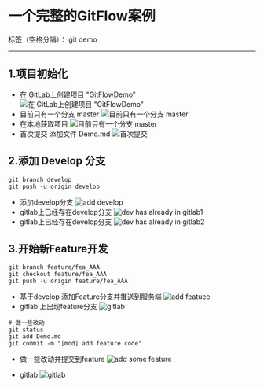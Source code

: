 # 一个完整的GitFlow案例

标签（空格分隔）： git demo

---
## 1.项目初始化

- 在 GitLab上创建项目 "GitFlowDemo"
 ![在 GitLab上创建项目 "GitFlowDemo"][1]
- 目前只有一个分支 master
 ![目前只有一个分支 master][2]
- 在本地获取项目
 ![目前只有一个分支 master][3]
- 首次提交 添加文件 Demo.md
 ![首次提交][4]

## 2.添加 Develop 分支

``` shell
git branch develop
git push -u origin develop
```
- 添加develop分支
![add develop][5]
- gitlab上已经存在develop分支
![dev has already in gitlab1][6]
- gitlab上已经存在develop分支
![dev has already in gitlab2][7]

## 3.开始新Feature开发

``` shell
git branch feature/fea_AAA
git checkout feature/fea_AAA 
git push -u origin feature/fea_AAA 
``` 

- 基于develop 添加Feature分支并推送到服务端
![add featuee][8]
- gitlab 上出现feature分支
![gitlab][9]

``` shell
# 做一些改动    
git status
git add Demo.md
git commit -m "[mod] add feature code"
```

- 做一些改动并提交到feature
![add some feature][10]
- gitlab
![gitlab][11]


  [1]: http://o97p8x5mf.bkt.clouddn.com/01%20gitlab%E5%88%9B%E5%BB%BA%E9%A1%B9%E7%9B%AE.png
  [2]: http://o97p8x5mf.bkt.clouddn.com/01.01%20gitlab%E5%88%9B%E5%BB%BA%E9%A1%B9%E7%9B%AE%20%E5%8F%AA%E6%9C%89%E4%B8%80%E4%B8%AA%E5%88%86%E6%94%AF.png
  [3]: http://o97p8x5mf.bkt.clouddn.com/01.02%20gitbash%20master%20branch.png
  [4]: http://o97p8x5mf.bkt.clouddn.com/01.02.01%20master%20commit.png
  [5]: http://o97p8x5mf.bkt.clouddn.com/01.04%20develop%20branch%20remote.png
  [6]: http://o97p8x5mf.bkt.clouddn.com/01.05%20develop%20branch%20has%20already%20in%20gitlab%20.png
  [7]: http://o97p8x5mf.bkt.clouddn.com/01.06%20develop%20branch%20has%20already%20in%20gitlab%20.png
  [8]: http://o97p8x5mf.bkt.clouddn.com/02.01.add%20feature.png
  [9]: http://o97p8x5mf.bkt.clouddn.com/02.02.add%20feature.png
  [10]: http://o97p8x5mf.bkt.clouddn.com/02.03.add%20feature.png
  [11]: http://o97p8x5mf.bkt.clouddn.com/02.04.add%20feature.png